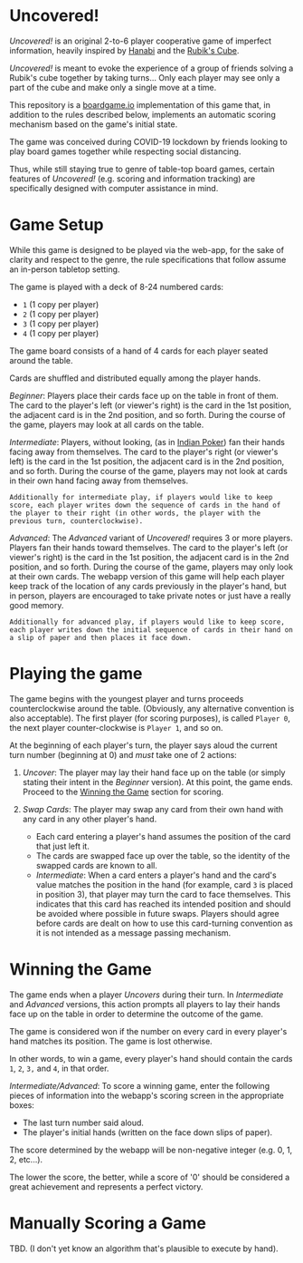 # Uncovered!

_Uncovered!_ is an original 2-to-6 player cooperative game of imperfect information, heavily inspired by [Hanabi](https://en.wikipedia.org/wiki/Hanabi_(card_game)) and the [Rubik's Cube](https://en.wikipedia.org/wiki/Rubik%27s_Cube).

_Uncovered!_ is meant to evoke the experience of a group of friends solving a Rubik's cube together by taking turns... Only each player may see only a part of the cube and make only a single move at a time.

This repository is a [boardgame.io](https://boardgame.io/) implementation of this game that, in addition to the rules described below, implements an automatic scoring mechanism based on the game's initial state.

The game was conceived during COVID-19 lockdown by friends looking to play board games together while respecting social distancing.

Thus, while still staying true to genre of table-top board games, certain features of _Uncovered!_ (e.g. scoring and information tracking) are specifically designed with computer assistance in mind.

# Game Setup

While this game is designed to be played via the web-app, for the sake of clarity and respect to the genre, the rule specifications that follow assume an in-person tabletop setting.

The game is played with a deck of 8-24 numbered cards:
 - `1` (1 copy per player)
 - `2` (1 copy per player)
 - `3` (1 copy per player)
 - `4` (1 copy per player)

The game board consists of a hand of 4 cards for each player seated around the table.

Cards are shuffled and distributed equally among the player hands.

*Beginner*: Players place their cards face up on the table in front of them. The card to the player's left (or viewer's right) is the card in the 1st position, the adjacent card is in the 2nd position, and so forth. During the course of the game, players may look at all cards on the table.

*Intermediate*: Players, without looking, (as in [Indian Poker](https://en.wikipedia.org/wiki/Blind_man%27s_bluff_(poker))) fan their hands facing away from themselves. The card to the player's right (or viewer's left) is the card in the 1st position, the adjacent card is in the 2nd position, and so forth. During the course of the game, players may not look at cards in their own hand facing away from themselves.

    Additionally for intermediate play, if players would like to keep score, each player writes down the sequence of cards in the hand of the player to their right (in other words, the player with the previous turn, counterclockwise).

*Advanced*: The *Advanced* variant of _Uncovered!_ requires 3 or more players. Players fan their hands toward themselves. The card to the player's left (or viewer's right) is the card in the 1st position, the adjacent card is in the 2nd position, and so forth. During the course of the game, players may only look at their own cards. The webapp version of this game will help each player keep track of the location of any cards previously in the player's hand, but in person, players are encouraged to take private notes or just have a really good memory.

    Additionally for advanced play, if players would like to keep score, each player writes down the initial sequence of cards in their hand on a slip of paper and then places it face down.

# Playing the game

The game begins with the youngest player and turns proceeds counterclockwise around the table. (Obviously, any alternative convention is also acceptable). The first player (for scoring purposes), is called  `Player 0`, the next player counter-clockwise is `Player 1`, and so on.

At the beginning of each player's turn, the player says aloud the current turn number (beginning at 0) and *must* take one of 2 actions:

 1. *Uncover*: The player may lay their hand face up on the table (or simply stating their intent in the *Beginner* version). At this point, the game ends. Proceed to the [Winning the Game](#winning-the-game) section for scoring.
 
 2. *Swap Cards*: The player may swap any card from their own hand with any card in any other player's hand.
    - Each card entering a player's hand assumes the position of the card that just left it.
    - The cards are swapped face up over the table, so the identity of the swapped cards are known to all.
    - *Intermediate*: When a card enters a player's hand and the card's value matches the position in the hand (for example, card `3` is placed in position 3), that player may turn the card to face themselves. This indicates that this card has reached its intended position and should be avoided where possible in future swaps. Players should agree before cards are dealt on how to use this card-turning convention as it is not intended as a message passing mechanism.
 
 # Winning the Game
 
The game ends when a player *Uncovers* during their turn. In *Intermediate* and *Advanced* versions, this action prompts all players to lay their hands face up on the table in order to determine the outcome of the game.
 
The game is considered won if the number on every card in every player's hand matches its position. The game is lost otherwise.
 
In other words, to win a game, every player's hand should contain the cards `1`, `2`, `3,` and `4`, in that order.
 
*Intermediate/Advanced*: To score a winning game, enter the following pieces of information into the webapp's scoring screen in the appropriate boxes:
 
  - The last turn number said aloud.
  - The player's initial hands (written on the face down slips of paper).
  
The score determined by the webapp will be non-negative integer (e.g. 0, 1, 2, etc...).
  
The lower the score, the better, while a score of '0' should be considered a great achievement and represents a perfect victory. 
 
 # Manually Scoring a Game
 
TBD. (I don't yet know an algorithm that's plausible to execute by hand).
